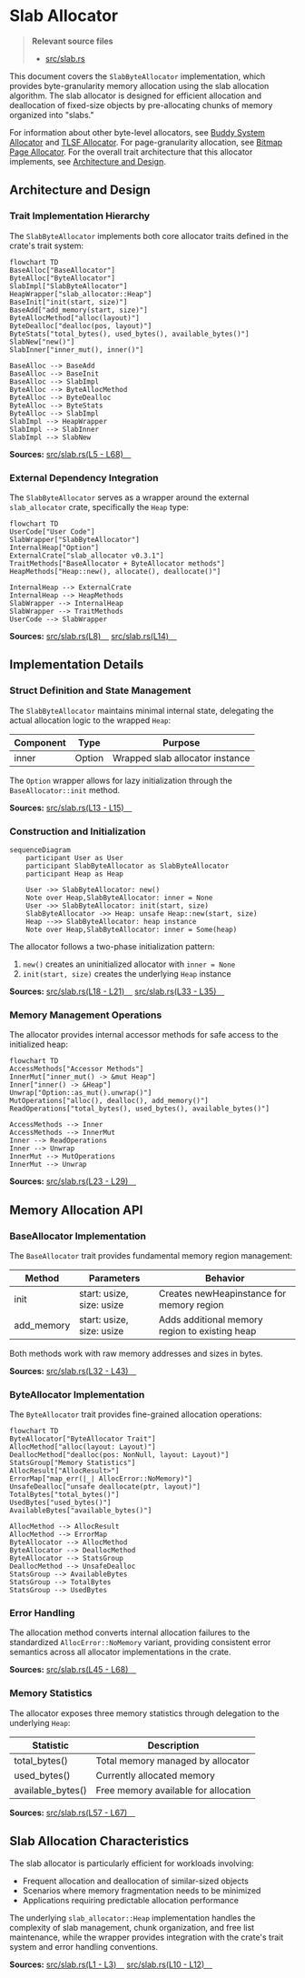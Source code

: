# Slab Allocator

> **Relevant source files**
> * [src/slab.rs](https://github.com/arceos-org/allocator/blob/1d5b7a1b/src/slab.rs)

This document covers the `SlabByteAllocator` implementation, which provides byte-granularity memory allocation using the slab allocation algorithm. The slab allocator is designed for efficient allocation and deallocation of fixed-size objects by pre-allocating chunks of memory organized into "slabs."

For information about other byte-level allocators, see [Buddy System Allocator](/arceos-org/allocator/3.2-buddy-system-allocator) and [TLSF Allocator](/arceos-org/allocator/3.4-tlsf-allocator). For page-granularity allocation, see [Bitmap Page Allocator](/arceos-org/allocator/3.1-bitmap-page-allocator). For the overall trait architecture that this allocator implements, see [Architecture and Design](/arceos-org/allocator/2-architecture-and-design).

## Architecture and Design

### Trait Implementation Hierarchy

The `SlabByteAllocator` implements both core allocator traits defined in the crate's trait system:

```mermaid
flowchart TD
BaseAlloc["BaseAllocator"]
ByteAlloc["ByteAllocator"]
SlabImpl["SlabByteAllocator"]
HeapWrapper["slab_allocator::Heap"]
BaseInit["init(start, size)"]
BaseAdd["add_memory(start, size)"]
ByteAllocMethod["alloc(layout)"]
ByteDealloc["dealloc(pos, layout)"]
ByteStats["total_bytes(), used_bytes(), available_bytes()"]
SlabNew["new()"]
SlabInner["inner_mut(), inner()"]

BaseAlloc --> BaseAdd
BaseAlloc --> BaseInit
BaseAlloc --> SlabImpl
ByteAlloc --> ByteAllocMethod
ByteAlloc --> ByteDealloc
ByteAlloc --> ByteStats
ByteAlloc --> SlabImpl
SlabImpl --> HeapWrapper
SlabImpl --> SlabInner
SlabImpl --> SlabNew
```

**Sources:** [src/slab.rs(L5 - L68)&emsp;](https://github.com/arceos-org/allocator/blob/1d5b7a1b/src/slab.rs#L5-L68)

### External Dependency Integration

The `SlabByteAllocator` serves as a wrapper around the external `slab_allocator` crate, specifically the `Heap` type:

```mermaid
flowchart TD
UserCode["User Code"]
SlabWrapper["SlabByteAllocator"]
InternalHeap["Option"]
ExternalCrate["slab_allocator v0.3.1"]
TraitMethods["BaseAllocator + ByteAllocator methods"]
HeapMethods["Heap::new(), allocate(), deallocate()"]

InternalHeap --> ExternalCrate
InternalHeap --> HeapMethods
SlabWrapper --> InternalHeap
SlabWrapper --> TraitMethods
UserCode --> SlabWrapper
```

**Sources:** [src/slab.rs(L8)&emsp;](https://github.com/arceos-org/allocator/blob/1d5b7a1b/src/slab.rs#L8-L8) [src/slab.rs(L14)&emsp;](https://github.com/arceos-org/allocator/blob/1d5b7a1b/src/slab.rs#L14-L14)

## Implementation Details

### Struct Definition and State Management

The `SlabByteAllocator` maintains minimal internal state, delegating the actual allocation logic to the wrapped `Heap`:

|Component|Type|Purpose|
| --- | --- | --- |
|inner|Option<Heap>|Wrapped slab allocator instance|

The `Option` wrapper allows for lazy initialization through the `BaseAllocator::init` method.

**Sources:** [src/slab.rs(L13 - L15)&emsp;](https://github.com/arceos-org/allocator/blob/1d5b7a1b/src/slab.rs#L13-L15)

### Construction and Initialization

```mermaid
sequenceDiagram
    participant User as User
    participant SlabByteAllocator as SlabByteAllocator
    participant Heap as Heap

    User ->> SlabByteAllocator: new()
    Note over Heap,SlabByteAllocator: inner = None
    User ->> SlabByteAllocator: init(start, size)
    SlabByteAllocator ->> Heap: unsafe Heap::new(start, size)
    Heap -->> SlabByteAllocator: heap instance
    Note over Heap,SlabByteAllocator: inner = Some(heap)
```

The allocator follows a two-phase initialization pattern:

1. `new()` creates an uninitialized allocator with `inner = None`
2. `init(start, size)` creates the underlying `Heap` instance

**Sources:** [src/slab.rs(L18 - L21)&emsp;](https://github.com/arceos-org/allocator/blob/1d5b7a1b/src/slab.rs#L18-L21) [src/slab.rs(L33 - L35)&emsp;](https://github.com/arceos-org/allocator/blob/1d5b7a1b/src/slab.rs#L33-L35)

### Memory Management Operations

The allocator provides internal accessor methods for safe access to the initialized heap:

```mermaid
flowchart TD
AccessMethods["Accessor Methods"]
InnerMut["inner_mut() -> &mut Heap"]
Inner["inner() -> &Heap"]
Unwrap["Option::as_mut().unwrap()"]
MutOperations["alloc(), dealloc(), add_memory()"]
ReadOperations["total_bytes(), used_bytes(), available_bytes()"]

AccessMethods --> Inner
AccessMethods --> InnerMut
Inner --> ReadOperations
Inner --> Unwrap
InnerMut --> MutOperations
InnerMut --> Unwrap
```

**Sources:** [src/slab.rs(L23 - L29)&emsp;](https://github.com/arceos-org/allocator/blob/1d5b7a1b/src/slab.rs#L23-L29)

## Memory Allocation API

### BaseAllocator Implementation

The `BaseAllocator` trait provides fundamental memory region management:

|Method|Parameters|Behavior|
| --- | --- | --- |
|init|start: usize, size: usize|Creates newHeapinstance for memory region|
|add_memory|start: usize, size: usize|Adds additional memory region to existing heap|

Both methods work with raw memory addresses and sizes in bytes.

**Sources:** [src/slab.rs(L32 - L43)&emsp;](https://github.com/arceos-org/allocator/blob/1d5b7a1b/src/slab.rs#L32-L43)

### ByteAllocator Implementation

The `ByteAllocator` trait provides fine-grained allocation operations:

```mermaid
flowchart TD
ByteAllocator["ByteAllocator Trait"]
AllocMethod["alloc(layout: Layout)"]
DeallocMethod["dealloc(pos: NonNull, layout: Layout)"]
StatsGroup["Memory Statistics"]
AllocResult["AllocResult>"]
ErrorMap["map_err(|_| AllocError::NoMemory)"]
UnsafeDealloc["unsafe deallocate(ptr, layout)"]
TotalBytes["total_bytes()"]
UsedBytes["used_bytes()"]
AvailableBytes["available_bytes()"]

AllocMethod --> AllocResult
AllocMethod --> ErrorMap
ByteAllocator --> AllocMethod
ByteAllocator --> DeallocMethod
ByteAllocator --> StatsGroup
DeallocMethod --> UnsafeDealloc
StatsGroup --> AvailableBytes
StatsGroup --> TotalBytes
StatsGroup --> UsedBytes
```

### Error Handling

The allocation method converts internal allocation failures to the standardized `AllocError::NoMemory` variant, providing consistent error semantics across all allocator implementations in the crate.

**Sources:** [src/slab.rs(L45 - L68)&emsp;](https://github.com/arceos-org/allocator/blob/1d5b7a1b/src/slab.rs#L45-L68)

### Memory Statistics

The allocator exposes three memory statistics through delegation to the underlying `Heap`:

|Statistic|Description|
| --- | --- |
|total_bytes()|Total memory managed by allocator|
|used_bytes()|Currently allocated memory|
|available_bytes()|Free memory available for allocation|

**Sources:** [src/slab.rs(L57 - L67)&emsp;](https://github.com/arceos-org/allocator/blob/1d5b7a1b/src/slab.rs#L57-L67)

## Slab Allocation Characteristics

The slab allocator is particularly efficient for workloads involving:

* Frequent allocation and deallocation of similar-sized objects
* Scenarios where memory fragmentation needs to be minimized
* Applications requiring predictable allocation performance

The underlying `slab_allocator::Heap` implementation handles the complexity of slab management, chunk organization, and free list maintenance, while the wrapper provides integration with the crate's trait system and error handling conventions.

**Sources:** [src/slab.rs(L1 - L3)&emsp;](https://github.com/arceos-org/allocator/blob/1d5b7a1b/src/slab.rs#L1-L3) [src/slab.rs(L10 - L12)&emsp;](https://github.com/arceos-org/allocator/blob/1d5b7a1b/src/slab.rs#L10-L12)